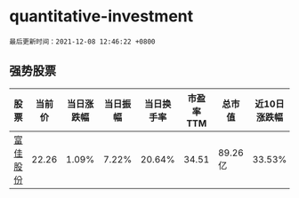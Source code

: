 # quantitative-investment

`最后更新时间：2021-12-08 12:46:22 +0800`

## 强势股票

|股票|当前价|当日涨跌幅|当日振幅|当日换手率|市盈率TTM|总市值|近10日涨跌幅|
|----|----|----|----|----|----|----|----|
|[富佳股份](https://xueqiu.com/S/SH603219)|22.26|1.09%|7.22%|20.64%|34.51|89.26亿|33.53%|
